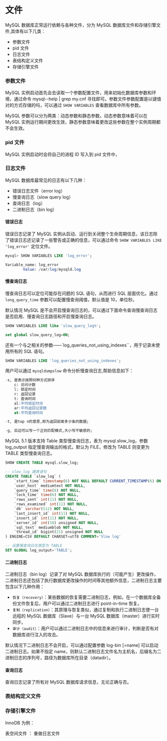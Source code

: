# 文件

MySQL 数据库正常运行依赖与各种文件，分为 MySQL 数据库文件和存储引擎文件,具体有以下几类：
- 参数文件
- pid 文件
- 日志文件
- 表结构定义文件
- 存储引擎文件

### 参数文件

MySQL 实例启动首先会去读取一个参数配置文件，用来初始化数据库参数和环境，通过命令 mysql--help | grep my.cnf 寻找即可。参数文件参数配置是以键值对的方式存储的吗，可以通过 `SHOW VARIABLES` 查看数据库中所有参数。

MySQL 参数可以分为两类：动态参数和静态参数。动态参数意味着可以在 MySQL 实例运行期间更改生效，静态参数意味着更改这些参数在整个实例周期都不会生效。

### pid 文件

MySQL 实例启动时会将自己的进程 ID 写入到 pid 文件中，

### 日志文件

MySQL 数据库最常见的日志有以下几种：
- 错误日志文件（error log）
- 慢查询日志（slow query log）
- 查询日志（log）
- 二进制日志（bin log）

#### 错误日志

错误日志记录了 MySQL 实例从启动、运行到关闭整个生命周期信息，该日志除了错误日志还记录了一些警告或正确的信息，可以通过命令 `SHOW VARIABLES LIKE 'log_error'` 定位文件。

```sql
mysql> SHOW VARIABLES LIKE 'log_error';

Variable_name: log_error
        Value: /var/log/mysqld.log
```

#### 慢查询日志

慢查询日志可以定位可能存在问题的 SQL 语句，从而进行 SQL 层面优化。通过 `long_query_time` 参数可以配置慢查询阈值，默认值是 10，单位秒。

默认情况 MySQL 是不会开启慢查询日志的，可以通过下面命令查询慢查询日志是否启用、慢查询日志路径和开启慢查询日志。

```sql
SHOW VARIABLES LIKE like 'slow_query_log%';

set global slow_query_log=ON;
```

还有一个与之相关的参数——`log_queries_not_using_indexes``，用于记录未使用所有的 SQL 语句。

```sql
SHOW VARIABLES LIKE 'log_queries_not_using_indexes';
```

用户可以通过 `mysqldumpslow` 命令分析慢查询日志,帮助信息如下：

```sql
-s, 是表示按照何种方式排序
    c: 访问计数
    l: 锁定时间
    r: 返回记录
    t: 查询时间
    al:平均锁定时间
    ar:平均返回记录数
    at:平均查询时间

-t, 是top n的意思,即为返回前面多少条的数据;

-g, 后边可以写一个正则匹配模式,大小写不敏感的;
```

MySQL 5.1 版本支持 Table 类型慢查询日志，表为 mysql.slow_log，参数 log_output 指定慢查询输出的格式，默认为 FILE，修改为 TABLE 则变更为 TABLE 类型慢查询日志。

```sql
SHOW CREATE TABLE mysql.slow_log;

-- slow_log 建表语句
CREATE TABLE `slow_log` (
    `start_time` timestamp(6) NOT NULL DEFAULT CURRENT_TIMESTAMP(6) ON UPDATE CURRENT_TIMESTAMP(6),
    `user_host` mediumtext NOT NULL,
    `query_time` time(6) NOT NULL,
    `lock_time` time(6) NOT NULL,
    `rows_sent` int(11) NOT NULL,
    `rows_examined` int(11) NOT NULL,
    `db` varchar(512) NOT NULL,
    `last_insert_id` int(11) NOT NULL,
    `insert_id` int(11) NOT NULL,
    `server_id` int(10) unsigned NOT NULL,
    `sql_text` mediumblob NOT NULL,
    `thread_id` bigint(21) unsigned NOT NULL
) ENGINE=CSV DEFAULT CHARSET=utf8 COMMENT='Slow log'

-- 设置慢查询日志类型为 TABLE
SET GLOBAL log_output='TABLE';
```

#### 二进制日志

二进制日志（bin log）记录了对 MySQL 数据库执行的（可能产生）更改操作，二进制日志还包括了执行数据库更改操作的时间等其他额外信息，二进制日志主要包含以下几种作用：
- `恢复（recovery）`：某些数据的恢复需要二进制日志，例如，在一个数据库全备份文件恢复后，用户可以通过二进制日志进行 point-in-time 恢复。
- `复制（replication）`：其原理与恢复类似，通过复制和执行二进制日志使一台远程的 MySQL 数据库（Slave）与一台 MySQL 数据库（master）进行实时同步。
- `审计（audit）`：用户可以通过二进制日志中的信息来进行审计，判断是否有对数据库进行注入的攻击。

默认情况下二进制日志不会开启，可以通过配置参数 log-bin [=name] 可以启动二进制日志。如果不指定 name，则默认二进制日志文件名为主机名，后缀名为二进制日志的序列号，路径为数据库所在目录（datadir）。 




#### 查询日志

查询日志记录了所有对 MySQL 数据库请求信息，无论正确与否。

### 表结构定义文件

<!-- frm -->


### 存储引擎文件

InnoDB 为例：

表空间文件 ： 
重做日志文件
